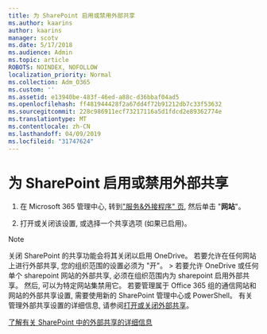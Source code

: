 ```yaml
---
title: 为 SharePoint 启用或禁用外部共享
ms.author: kaarins
author: kaarins
manager: scotv
ms.date: 5/17/2018
ms.audience: Admin
ms.topic: article
ROBOTS: NOINDEX, NOFOLLOW
localization_priority: Normal
ms.collection: Adm_O365
ms.custom: ''
ms.assetid: e13940be-483f-46ed-a88c-d36bbaf04ad5
ms.openlocfilehash: ff481944428f2a67dd4f72b91212db7c33f53632
ms.sourcegitcommit: 228c986911ecf73217116a5d1fdcd2e89362774e
ms.translationtype: MT
ms.contentlocale: zh-CN
ms.lasthandoff: 04/09/2019
ms.locfileid: "31747624"
---
```

# <a name="turn-external-sharing-on-or-off-for-sharepoint"></a>为 SharePoint 启用或禁用外部共享

1. 在 Microsoft 365 管理中心, 转到["服务&amp;外接程序" 页](https://portal.office.com/adminportal/home#/Settings/ServicesAndAddIns), 然后单击 "**网站**"。
    
2. 打开或关闭该设置, 或选择一个共享选项 (如果已启用)。
    
> [!NOTE]
> 关闭 SharePoint 的共享功能会将其关闭以启用 OneDrive。 若要允许在任何网站上进行外部共享, 您的组织范围的设置必须为 "开"。 > 若要允许 OneDrive 或任何单个 sharepoint 网站的外部共享, 必须在组织范围内为 sharepoint 启用外部共享。 然后, 可以为特定网站集禁用它。 若要管理属于 Office 365 组的通信网站和网站的外部共享设置, 需要使用新的 SharePoint 管理中心或 PowerShell。 有关管理外部共享设置的详细信息, 请参阅[打开或关闭外部共享](https://go.microsoft.com/fwlink/?linkid=866426)。 
  
[了解有关 SharePoint 中的外部共享的详细信息](https://go.microsoft.com/fwlink/?linkid=734908)
  

